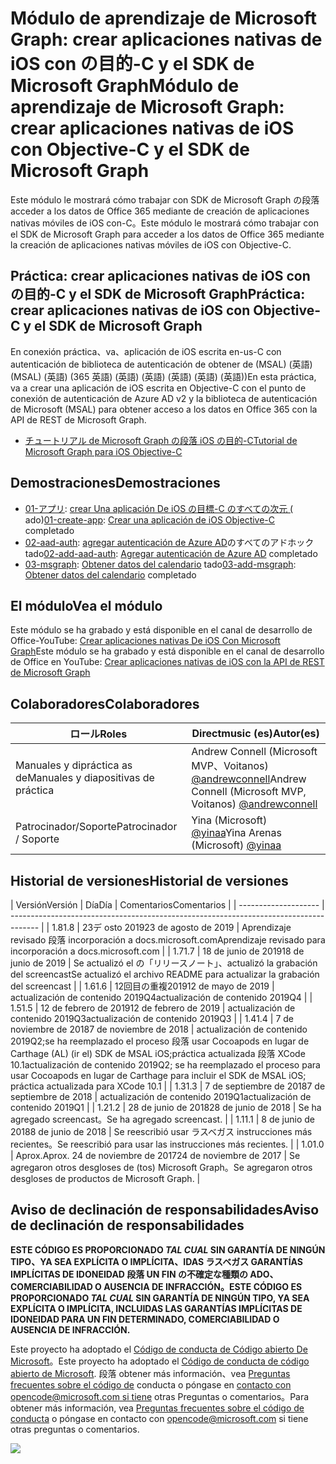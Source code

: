 # <a name="mdulo-de-aprendizaje-de-microsoft-graph-crear-aplicaciones-nativas-de-ios-con-objective-c-y-el-sdk-de-microsoft-graph"></a><span data-ttu-id="30f49-101">Módulo de aprendizaje de Microsoft Graph: crear aplicaciones nativas de iOS con の目的-C y el SDK de Microsoft Graph</span><span class="sxs-lookup"><span data-stu-id="30f49-101">Módulo de aprendizaje de Microsoft Graph: crear aplicaciones nativas de iOS con Objective-C y el SDK de Microsoft Graph</span></span>

<span data-ttu-id="30f49-102">Este módulo le mostrará cómo trabajar con SDK de Microsoft Graph の段落 acceder a los datos de Office 365 mediante de creación de aplicaciones nativas móviles de iOS con-C。</span><span class="sxs-lookup"><span data-stu-id="30f49-102">Este módulo le mostrará cómo trabajar con el SDK de Microsoft Graph para acceder a los datos de Office 365 mediante la creación de aplicaciones nativas móviles de iOS con Objective-C.</span></span>

## <a name="prctica-crear-aplicaciones-nativas-de-ios-con-objective-c-y-el-sdk-de-microsoft-graph"></a><span data-ttu-id="30f49-103">Práctica: crear aplicaciones nativas de iOS con の目的-C y el SDK de Microsoft Graph</span><span class="sxs-lookup"><span data-stu-id="30f49-103">Práctica: crear aplicaciones nativas de iOS con Objective-C y el SDK de Microsoft Graph</span></span>

<span data-ttu-id="30f49-104">En conexión práctica、va、aplicación de iOS escrita en-us-C con autenticación de biblioteca de autenticación de obtener de (MSAL) (英語) (MSAL) (英語) (365 英語) (英語) (英語) (英語) (英語) (英語))</span><span class="sxs-lookup"><span data-stu-id="30f49-104">En esta práctica, va a crear una aplicación de iOS escrita en Objective-C con el punto de conexión de autenticación de Azure AD v2 y la biblioteca de autenticación de Microsoft (MSAL) para obtener acceso a los datos en Office 365 con la API de REST de Microsoft Graph.</span></span>

- [<span data-ttu-id="30f49-105">チュートリアル de Microsoft Graph の段落 iOS の目的-C</span><span class="sxs-lookup"><span data-stu-id="30f49-105">Tutorial de Microsoft Graph para iOS Objective-C</span></span>](https://docs.microsoft.com/graph/tutorials/ios-objectivec)

## <a name="demostraciones"></a><span data-ttu-id="30f49-106">Demostraciones</span><span class="sxs-lookup"><span data-stu-id="30f49-106">Demostraciones</span></span>

- <span data-ttu-id="30f49-107">[01-アプリ](demos/01-create-app): [crear Una aplicación De iOS の目標-C のすべての次元 (](https://docs.microsoft.com/graph/tutorials/ios-objectivec?tutorial-step=1) ado)</span><span class="sxs-lookup"><span data-stu-id="30f49-107">[01-create-app](demos/01-create-app): [Crear una aplicación de iOS Objective-C](https://docs.microsoft.com/graph/tutorials/ios-objectivec?tutorial-step=1) completado</span></span>
- <span data-ttu-id="30f49-108">[02-aad-auth](demos/02-add-aad-auth): [agregar autenticación de Azure AD](https://docs.microsoft.com/graph/tutorials/ios-objectivec?tutorial-step=3)のすべてのアドホック tado</span><span class="sxs-lookup"><span data-stu-id="30f49-108">[02-add-aad-auth](demos/02-add-aad-auth): [Agregar autenticación de Azure AD](https://docs.microsoft.com/graph/tutorials/ios-objectivec?tutorial-step=3) completado</span></span>
- <span data-ttu-id="30f49-109">[03-msgraph](demos/03-add-msgraph): [Obtener datos del calendario](https://docs.microsoft.com/graph/tutorials/ios-objectivec?tutorial-step=4) tado</span><span class="sxs-lookup"><span data-stu-id="30f49-109">[03-add-msgraph](demos/03-add-msgraph): [Obtener datos del calendario](https://docs.microsoft.com/graph/tutorials/ios-objectivec?tutorial-step=4) completado</span></span>

## <a name="vea-el-mdulo"></a><span data-ttu-id="30f49-110">El módulo</span><span class="sxs-lookup"><span data-stu-id="30f49-110">Vea el módulo</span></span>

<span data-ttu-id="30f49-111">Este módulo se ha grabado y está disponible en el canal de desarrollo de Office-YouTube: [Crear aplicaciones nativas De iOS Con Microsoft Graph](https://youtu.be/Gg8Qy1Dqyzw)</span><span class="sxs-lookup"><span data-stu-id="30f49-111">Este módulo se ha grabado y está disponible en el canal de desarrollo de Office en YouTube: [Crear aplicaciones nativas de iOS con la API de REST de Microsoft Graph](https://youtu.be/Gg8Qy1Dqyzw)</span></span>

## <a name="colaboradores"></a><span data-ttu-id="30f49-112">Colaboradores</span><span class="sxs-lookup"><span data-stu-id="30f49-112">Colaboradores</span></span>

| <span data-ttu-id="30f49-113">ロール</span><span class="sxs-lookup"><span data-stu-id="30f49-113">Roles</span></span> | <span data-ttu-id="30f49-114">Directmusic (es)</span><span class="sxs-lookup"><span data-stu-id="30f49-114">Autor(es)</span></span> |
| -------------------- | ------------------------------------------------------------------------------------- |
| <span data-ttu-id="30f49-115">Manuales y dipráctica as de</span><span class="sxs-lookup"><span data-stu-id="30f49-115">Manuales y diapositivas de práctica</span></span> | <span data-ttu-id="30f49-116">Andrew Connell (Microsoft MVP、Voitanos) [@andrewconnell](//github.com/andrewconnell)</span><span class="sxs-lookup"><span data-stu-id="30f49-116">Andrew Connell (Microsoft MVP, Voitanos) [@andrewconnell](//github.com/andrewconnell)</span></span> |
| <span data-ttu-id="30f49-117">Patrocinador/Soporte</span><span class="sxs-lookup"><span data-stu-id="30f49-117">Patrocinador / Soporte</span></span> | <span data-ttu-id="30f49-118">Yina (Microsoft) [@yinaa](//github.com/yinaa)</span><span class="sxs-lookup"><span data-stu-id="30f49-118">Yina Arenas (Microsoft) [@yinaa](//github.com/yinaa)</span></span> |

## <a name="historial-de-versiones"></a><span data-ttu-id="30f49-119">Historial de versiones</span><span class="sxs-lookup"><span data-stu-id="30f49-119">Historial de versiones</span></span>

| <span data-ttu-id="30f49-120">Versión</span><span class="sxs-lookup"><span data-stu-id="30f49-120">Versión</span></span> | <span data-ttu-id="30f49-121">Día</span><span class="sxs-lookup"><span data-stu-id="30f49-121">Día</span></span> | <span data-ttu-id="30f49-122">Comentarios</span><span class="sxs-lookup"><span data-stu-id="30f49-122">Comentarios</span></span> |
| -------------------- | ------------------------------------------------------------------------------------- |
| <span data-ttu-id="30f49-123">1.8</span><span class="sxs-lookup"><span data-stu-id="30f49-123">1.8</span></span> | <span data-ttu-id="30f49-124">23デ osto 2019</span><span class="sxs-lookup"><span data-stu-id="30f49-124">23 de agosto de 2019</span></span> | <span data-ttu-id="30f49-125">Aprendizaje revisado 段落 incorporación a docs.microsoft.com</span><span class="sxs-lookup"><span data-stu-id="30f49-125">Aprendizaje revisado para incorporación a docs.microsoft.com</span></span> |
| <span data-ttu-id="30f49-126">1.7</span><span class="sxs-lookup"><span data-stu-id="30f49-126">1.7</span></span> | <span data-ttu-id="30f49-127">18 de junio de 2019</span><span class="sxs-lookup"><span data-stu-id="30f49-127">18 de junio de 2019</span></span> | <span data-ttu-id="30f49-128">Se actualizó el の「リリースノート」、actualizó la grabación del screencast</span><span class="sxs-lookup"><span data-stu-id="30f49-128">Se actualizó el archivo README para actualizar la grabación del screencast</span></span> |
| <span data-ttu-id="30f49-129">1.6</span><span class="sxs-lookup"><span data-stu-id="30f49-129">1.6</span></span> | <span data-ttu-id="30f49-130">12回目の重複2019</span><span class="sxs-lookup"><span data-stu-id="30f49-130">12 de mayo de 2019</span></span> | <span data-ttu-id="30f49-131">actualización de contenido 2019Q4</span><span class="sxs-lookup"><span data-stu-id="30f49-131">actualización de contenido 2019Q4</span></span> |
| <span data-ttu-id="30f49-132">1.5</span><span class="sxs-lookup"><span data-stu-id="30f49-132">1.5</span></span> | <span data-ttu-id="30f49-133">12 de febrero de 2019</span><span class="sxs-lookup"><span data-stu-id="30f49-133">12 de febrero de 2019</span></span> | <span data-ttu-id="30f49-134">actualización de contenido 2019Q3</span><span class="sxs-lookup"><span data-stu-id="30f49-134">actualización de contenido 2019Q3</span></span> |
| <span data-ttu-id="30f49-135">1.4</span><span class="sxs-lookup"><span data-stu-id="30f49-135">1.4</span></span> | <span data-ttu-id="30f49-136">7 de noviembre de 2018</span><span class="sxs-lookup"><span data-stu-id="30f49-136">7 de noviembre de 2018</span></span> | <span data-ttu-id="30f49-137">actualización de contenido 2019Q2;se ha reemplazado el proceso 段落 usar Cocoapods en lugar de Carthage (AL) (ir el) SDK de MSAL iOS;práctica actualizada 段落 XCode 10.1</span><span class="sxs-lookup"><span data-stu-id="30f49-137">actualización de contenido 2019Q2; se ha reemplazado el proceso para usar Cocoapods en lugar de Carthage para incluir el SDK de MSAL iOS; práctica actualizada para XCode 10.1</span></span> |
| <span data-ttu-id="30f49-138">1.3</span><span class="sxs-lookup"><span data-stu-id="30f49-138">1.3</span></span> | <span data-ttu-id="30f49-139">7 de septiembre de 2018</span><span class="sxs-lookup"><span data-stu-id="30f49-139">7 de septiembre de 2018</span></span> | <span data-ttu-id="30f49-140">actualización de contenido 2019Q1</span><span class="sxs-lookup"><span data-stu-id="30f49-140">actualización de contenido 2019Q1</span></span> |
| <span data-ttu-id="30f49-141">1.2</span><span class="sxs-lookup"><span data-stu-id="30f49-141">1.2</span></span> | <span data-ttu-id="30f49-142">28 de junio de 2018</span><span class="sxs-lookup"><span data-stu-id="30f49-142">28 de junio de 2018</span></span> | <span data-ttu-id="30f49-143">Se ha agregado screencast。</span><span class="sxs-lookup"><span data-stu-id="30f49-143">Se ha agregado screencast.</span></span> |
| <span data-ttu-id="30f49-144">1.1</span><span class="sxs-lookup"><span data-stu-id="30f49-144">1.1</span></span> | <span data-ttu-id="30f49-145">8 de junio de 2018</span><span class="sxs-lookup"><span data-stu-id="30f49-145">8 de junio de 2018</span></span> | <span data-ttu-id="30f49-146">Se reescribió usar ラスベガス instrucciones más recientes。</span><span class="sxs-lookup"><span data-stu-id="30f49-146">Se reescribió para usar las instrucciones más recientes.</span></span> |
| <span data-ttu-id="30f49-147">1.0</span><span class="sxs-lookup"><span data-stu-id="30f49-147">1.0</span></span> | <span data-ttu-id="30f49-148">Aprox.</span><span class="sxs-lookup"><span data-stu-id="30f49-148">Aprox.</span></span> <span data-ttu-id="30f49-149">24 de noviembre de 2017</span><span class="sxs-lookup"><span data-stu-id="30f49-149">24 de noviembre de 2017</span></span> | <span data-ttu-id="30f49-150">Se agregaron otros desgloses de (tos) Microsoft Graph。</span><span class="sxs-lookup"><span data-stu-id="30f49-150">Se agregaron otros desgloses de productos de Microsoft Graph.</span></span> |

## <a name="aviso-de-declinacin-de-responsabilidades"></a><span data-ttu-id="30f49-151">Aviso de declinación de responsabilidades</span><span class="sxs-lookup"><span data-stu-id="30f49-151">Aviso de declinación de responsabilidades</span></span>

<span data-ttu-id="30f49-152">**ESTE CÓDIGO ES PROPORCIONADO _TAL CUAL_ SIN GARANTÍA DE NINGÚN TIPO、YA SEA EXPLÍCITA O IMPLÍCITA、IDAS ラスベガス GARANTÍAS IMPLÍCITAS DE IDONEIDAD 段落 UN FIN の不確定な種類の ADO、COMERCIABILIDAD O AUSENCIA DE INFRACCIÓN。**</span><span class="sxs-lookup"><span data-stu-id="30f49-152">**ESTE CÓDIGO ES PROPORCIONADO _TAL CUAL_ SIN GARANTÍA DE NINGÚN TIPO, YA SEA EXPLÍCITA O IMPLÍCITA, INCLUIDAS LAS GARANTÍAS IMPLÍCITAS DE IDONEIDAD PARA UN FIN DETERMINADO, COMERCIABILIDAD O AUSENCIA DE INFRACCIÓN.**</span></span>

<span data-ttu-id="30f49-153">Este proyecto ha adoptado el [Código de conducta de Código abierto De Microsoft](https://opensource.microsoft.com/codeofconduct/)。</span><span class="sxs-lookup"><span data-stu-id="30f49-153">Este proyecto ha adoptado el [Código de conducta de código abierto de Microsoft](https://opensource.microsoft.com/codeofconduct/).</span></span> <span data-ttu-id="30f49-154">段落 obtener más información、vea [Preguntas frecuentes sobre el código de](https://opensource.microsoft.com/codeofconduct/faq/) conducta o póngase en [contacto con opencode@microsoft.com si tiene](mailto:opencode@microsoft.com) otras Preguntas o comentarios。</span><span class="sxs-lookup"><span data-stu-id="30f49-154">Para obtener más información, vea [Preguntas frecuentes sobre el código de conducta](https://opensource.microsoft.com/codeofconduct/faq/) o póngase en contacto con [opencode@microsoft.com](mailto:opencode@microsoft.com) si tiene otras preguntas o comentarios.</span></span>

<img src="https://telemetry.sharepointpnp.com/msgraph-training-ios-objectivec" />
